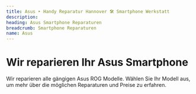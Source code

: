 ```yaml
---
title: Asus ‣ Handy Reparatur Hannover 🛠️ Smartphone Werkstatt
description: 
heading: Asus Smartphone Reparaturen
breadcrumb: Smartphone Reparaturen
name: Asus
---
```


# Wir reparieren Ihr Asus Smartphone
Wir reparieren alle gängigen Asus ROG Modelle. Wählen Sie Ihr Modell aus, um mehr über die möglichen Reparaturen und Preise zu erfahren.